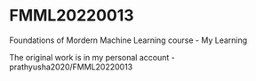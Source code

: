 # FMML20220013
Foundations of Mordern Machine Learning course - My Learning 

The original work is in my personal account - prathyusha2020/FMML20220013

